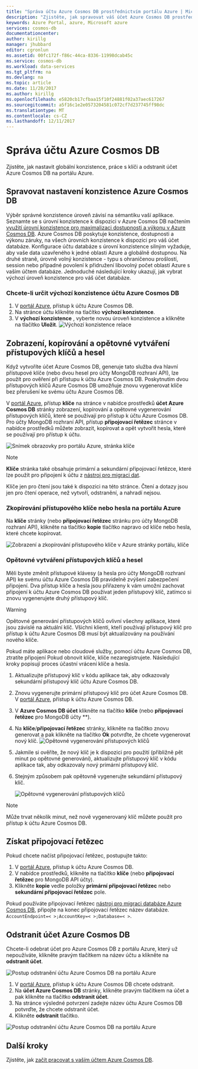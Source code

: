 ```yaml
---
title: "Správa účtu Azure Cosmos DB prostřednictvím portálu Azure | Microsoft Docs"
description: "Zjistěte, jak spravovat váš účet Azure Cosmos DB prostřednictvím portálu Azure. Najít průvodce na pomocí portálu Azure k zobrazení, kopírování, odstranění a přístup k účtům."
keywords: Azure Portal, azure, Microsoft azure
services: cosmos-db
documentationcenter: 
author: kirillg
manager: jhubbard
editor: cgronlun
ms.assetid: 00fc172f-f86c-44ca-8336-11998dcab45c
ms.service: cosmos-db
ms.workload: data-services
ms.tgt_pltfrm: na
ms.devlang: na
ms.topic: article
ms.date: 11/28/2017
ms.author: kirillg
ms.openlocfilehash: e5820cb17cfbaa15f10f24881f02a37aec617267
ms.sourcegitcommit: a5f16c1e2e0573204581c072cf7d237745ff98dc
ms.translationtype: MT
ms.contentlocale: cs-CZ
ms.lasthandoff: 12/11/2017
---
```

# <a name="how-to-manage-an-azure-cosmos-db-account"></a>Správa účtu Azure Cosmos DB
Zjistěte, jak nastavit globální konzistence, práce s klíči a odstranit účet Azure Cosmos DB na portálu Azure.

## <a id="consistency"></a>Spravovat nastavení konzistence Azure Cosmos DB
Výběr správné konzistence úroveň závisí na sémantiku vaší aplikace. Seznamte se s úrovní konzistence k dispozici v Azure Cosmos DB načtením [využití úrovní konzistence pro maximalizaci dostupnosti a výkonu v Azure Cosmos DB][consistency]. Azure Cosmos DB poskytuje konzistence, dostupnosti a výkonu záruky, na všech úrovních konzistence k dispozici pro váš účet databáze. Konfigurace účtu databáze s úrovní konzistence silným vyžaduje, aby vaše data uzavřeného k jedné oblasti Azure a globálně dostupnou. Na druhé straně, úrovně volný konzistence - typu s ohraničenou prošlostí, session nebo případné povolení k přidružení libovolný počet oblastí Azure s vaším účtem databáze. Jednoduché následující kroky ukazují, jak vybrat výchozí úroveň konzistence pro váš účet databáze.

### <a name="to-specify-the-default-consistency-for-an-azure-cosmos-db-account"></a>Chcete-li určit výchozí konzistence účtu Azure Cosmos DB
1. V [portál Azure](https://portal.azure.com/), přístup k účtu Azure Cosmos DB.
2. Na stránce účtu klikněte na tlačítko **výchozí konzistence**.
3. V **výchozí konzistence** , vyberte novou úroveň konzistence a klikněte na tlačítko **Uložit**.
    ![Výchozí konzistence relace][5]

## <a id="keys"></a>Zobrazení, kopírování a opětovné vytváření přístupových klíčů a hesel
Když vytvoříte účet Azure Cosmos DB, generuje tato služba dva hlavní přístupové klíče (nebo dvou hesel pro účty MongoDB rozhraní API), lze použít pro ověření při přístupu k účtu Azure Cosmos DB. Poskytnutím dvou přístupových klíčů Azure Cosmos DB umožňuje znovu vygenerovat klíče bez přerušení ke svému účtu Azure Cosmos DB. 

V [portál Azure](https://portal.azure.com/), přístup **klíče** na stránce v nabídce prostředků **účet Azure Cosmos DB** stránky zobrazení, kopírování a opětovné vygenerování přístupových klíčů, které se používají pro přístup k účtu Azure Cosmos DB. Pro účty MongoDB rozhraní API, přístup **připojovací řetězec** stránce v nabídce prostředků můžete zobrazit, kopírovat a opět vytvořit hesla, které se používají pro přístup k účtu.

![Snímek obrazovky pro portálu Azure, stránka klíče](./media/manage-account/keys.png)

> [!NOTE]
> **Klíče** stránka také obsahuje primární a sekundární připojovací řetězce, které lze použít pro připojení k účtu z [nástroj pro migraci dat](import-data.md).
> 
> 

Klíče jen pro čtení jsou také k dispozici na této stránce. Čtení a dotazy jsou jen pro čtení operace, než vytvoří, odstranění, a nahradí nejsou.

### <a name="copy-an-access-key-or-password-in-the-azure-portal"></a>Zkopírování přístupového klíče nebo hesla na portálu Azure
Na **klíče** stránky (nebo **připojovací řetězec** stránku pro účty MongoDB rozhraní API), klikněte na tlačítko **kopie** tlačítko napravo od klíče nebo hesla, které chcete kopírovat.

![Zobrazení a zkopírování přístupového klíče v Azure stránky portálu, klíče](./media/manage-account/copykeys.png)

### <a name="regenerate-access-keys-and-passwords"></a>Opětovné vytváření přístupových klíčů a hesel
Měli byste změnit přístupové klávesy (a hesla pro účty MongoDB rozhraní API) ke svému účtu Azure Cosmos DB pravidelně zvýšení zabezpečení připojení. Dva přístup klíče a hesla jsou přiřazeny k vám umožní zachovat připojení k účtu Azure Cosmos DB používat jeden přístupový klíč, zatímco si znovu vygenerujete druhý přístupový klíč.

> [!WARNING]
> Opětovné generování přístupových klíčů ovlivní všechny aplikace, které jsou závislé na aktuální klíč. Všichni klienti, kteří používají přístupový klíč pro přístup k účtu Azure Cosmos DB musí být aktualizovány na používání nového klíče.
> 
> 

Pokud máte aplikace nebo cloudové služby, pomocí účtu Azure Cosmos DB, ztratíte připojení Pokud obnovit klíče, klíče nezaregistrujete. Následující kroky popisují proces účastní vrácení klíče a hesla.

1. Aktualizujte přístupový klíč v kódu aplikace tak, aby odkazovaly sekundární přístupový klíč účtu Azure Cosmos DB.
2. Znovu vygenerujte primární přístupový klíč pro účet Azure Cosmos DB. V [portál Azure](https://portal.azure.com/), přístup k účtu Azure Cosmos DB.
3. V **Azure Cosmos DB účet** klikněte na tlačítko **klíče** (nebo **připojovací řetězec** pro MongoDB účty **).
4. Na **klíče**/**připojovací řetězec** stránky, klikněte na tlačítko znovu generovat a pak klikněte na tlačítko **Ok** potvrďte, že chcete vygenerovat nový klíč.
    ![Opětovné vygenerování přístupových klíčů](./media/manage-account/regenerate-keys.png)
5. Jakmile si ověříte, že nový klíč je k dispozici pro použití (přibližně pět minut po opětovné generování), aktualizujte přístupový klíč v kódu aplikace tak, aby odkazovaly nový primární přístupový klíč.
6. Stejným způsobem pak opětovně vygenerujte sekundární přístupový klíč.
   
    ![Opětovné vygenerování přístupových klíčů](./media/manage-account/regenerate-secondary-key.png)

> [!NOTE]
> Může trvat několik minut, než nově vygenerovaný klíč můžete použít pro přístup k účtu Azure Cosmos DB.
> 
> 

## <a name="get-the-connection-string"></a>Získat připojovací řetězec
Pokud chcete načíst připojovací řetězec, postupujte takto: 

1. V [portál Azure](https://portal.azure.com), přístup k účtu Azure Cosmos DB.
2. V nabídce prostředků, klikněte na tlačítko **klíče** (nebo **připojovací řetězec** pro MongoDB API účty).
3. Klikněte **kopie** vedle položky **primární připojovací řetězec** nebo **sekundární připojovací řetězec** pole. 

Pokud používáte připojovací řetězec [nástroj pro migraci databáze Azure Cosmos DB](import-data.md), připojte na konec připojovací řetězec název databáze. `AccountEndpoint=< >;AccountKey=< >;Database=< >`.

## <a id="delete"></a>Odstranit účet Azure Cosmos DB
Chcete-li odebrat účet pro Azure Cosmos DB z portálu Azure, který už nepoužíváte, klikněte pravým tlačítkem na název účtu a klikněte na **odstranit účet**.

![Postup odstranění účtu Azure Cosmos DB na portálu Azure](./media/manage-account/deleteaccount.png)

1. V [portál Azure](https://portal.azure.com/), přístup k účtu Azure Cosmos DB chcete odstranit.
2. Na **účet Azure Cosmos DB** stránky, klikněte pravým tlačítkem na účet a pak klikněte na tlačítko **odstranit účet**. 
3. Na stránce výsledné potvrzení zadejte název účtu Azure Cosmos DB potvrďte, že chcete odstranit účet.
4. Klikněte **odstranit** tlačítko.

![Postup odstranění účtu Azure Cosmos DB na portálu Azure](./media/manage-account/delete-account-confirm.png)

## <a id="next"></a>Další kroky
Zjistěte, jak [začít pracovat s vaším účtem Azure Cosmos DB](http://go.microsoft.com/fwlink/p/?LinkId=402364).

<!--Image references-->
[5]: ./media/manage-account/documentdb_change_consistency-1.png

<!--Reference style links - using these makes the source content way more readable than using inline links-->
[bcdr]: https://azure.microsoft.com/documentation/articles/best-practices-availability-paired-regions/
[consistency]: consistency-levels.md
[azureregions]: https://azure.microsoft.com/regions/#services
[offers]: https://azure.microsoft.com/pricing/details/cosmos-db/
